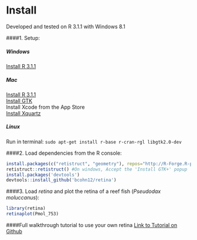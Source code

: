 Install
=====

Developed and tested on R 3.1.1 with Windows 8.1

####1. Setup:
##### Windows
[Install R 3.1.1](http://cran.r-project.org/bin/windows/base/ "Windows")
##### Mac
[Install R 3.1.1](http://cran.r-project.org/bin/macosx/ "Mac OS X")  
[Install GTK](http://r.research.att.com/libs/GTK_2.24.17-X11.pkg "Mac OS X")  
Install Xcode from the App Store  
[Install Xquartz](http://xquartz.macosforge.org/)
##### Linux
Run in terminal: `sudo apt-get install r-base r-cran-rgl libgtk2.0-dev`

####2. Load dependencies from the R console:
```R
install.packages(c("retistruct", "geometry"), repos="http://R-Forge.R-project.org", type="source")
retistruct::retistruct() #On windows, Accept the 'Install GTK+' popup
install.packages('devtools')
devtools::install_github('bcohn12/retina')
```
####3. Load _retina_ and plot the retina of a reef fish (*Pseudodax moluccanus*):
```R
library(retina)
retinaplot(Pmol_753)
```
####Full walkthrough tutorial to use your own retina
[Link to Tutorial on Github](tutorial.md "Tutorial.md")
